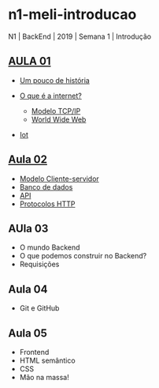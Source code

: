 # n1-meli-introducao
N1 | BackEnd | 2019 | Semana 1 | Introdução

## [AULA 01](https://github.com/reprograma/n1-meli-introducao/tree/aula_01#aula-01)
* [Um pouco de história](https://github.com/reprograma/n1-meli-introducao/tree/aula_01#um-pouco-de-história)
* [O que é a internet?](https://github.com/reprograma/n1-meli-introducao/tree/aula_01#O-QUE-É-A-INTERNET)
    * [Modelo TCP/IP](https://github.com/reprograma/n1-meli-introducao/tree/aula_01#modelo-tcpip)
    * [World Wide Web](https://github.com/reprograma/n1-meli-introducao/tree/aula_01#world-wide-web)

* [Iot](https://github.com/reprograma/n1-meli-introducao/tree/aula_01#internet-das-coisas---iot)

## [Aula 02](https://github.com/reprograma/n1-meli-introducao/tree/aula_02#aula-02)
* [Modelo Cliente-servidor](https://github.com/reprograma/n1-meli-introducao/tree/aula_02#modelo-cliente-servidor)
* [Banco de dados](https://github.com/reprograma/n1-meli-introducao/tree/aula_02#banco-de-dados)
* [API](https://github.com/reprograma/n1-meli-introducao/tree/aula_02#api)
* [Protocolos HTTP](https://github.com/reprograma/n1-meli-introducao/tree/aula_02#protocolos-http)

## AUla 03
* O mundo Backend 
* O que podemos construir no Backend?
* Requisições

## Aula 04
* Git e GitHub


## Aula 05
* Frontend
* HTML semântico
* CSS 
* Mão na massa!